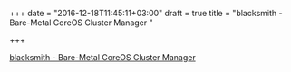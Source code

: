 +++
date = "2016-12-18T11:45:11+03:00"
draft = true
title = "blacksmith - Bare-Metal CoreOS Cluster Manager "

+++

<p><a href="https://t.co/BRwpTxeuBW">blacksmith - Bare-Metal CoreOS Cluster Manager </a></p>
